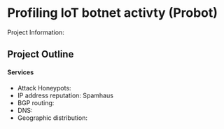 # Profiling IoT botnet activty (Probot)
Project Information:
## Project Outline
#### Services
- Attack Honeypots:
- IP address reputation:
Spamhaus
- BGP routing:
- DNS:
- Geographic distribution:
